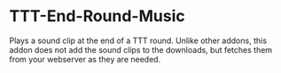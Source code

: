 # TTT-End-Round-Music
Plays a sound clip at the end of a TTT round.
Unlike other addons, this addon does not add the sound clips to the downloads, but fetches them from your webserver as they are needed.
